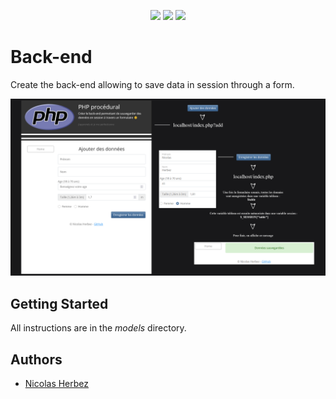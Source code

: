 <p align="center">
    <img src="https://img.shields.io/badge/html5-%23E34F26.svg?style=for-the-badge&logo=html5&logoColor=white" />
    <img src="https://img.shields.io/badge/bootstrap-%23563D7C.svg?style=for-the-badge&logo=bootstrap&logoColor=white" />
    <img src="https://img.shields.io/badge/php-%23777BB4.svg?style=for-the-badge&logo=php&logoColor=white" />
</p>

# Back-end

Create the back-end allowing to save data in session through a form.

![img_html](./models/php-03.png)

## Getting Started

All instructions are in the *models* directory.

## Authors

- [Nicolas Herbez](https://github.com/nicolas-herbez)
